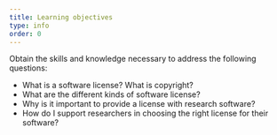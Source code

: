 ```yaml
---
title: Learning objectives
type: info
order: 0
---
```


Obtain the skills and knowledge necessary to address the following questions:

- What is a software license? What is copyright?
- What are the different kinds of software license?
- Why is it important to provide a license with research software?
- How do I support researchers in choosing the right license for their software?
